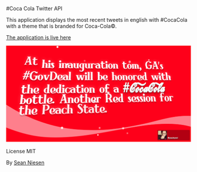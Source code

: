#Coca Cola Twitter API

This application displays the most recent tweets in english with #CocaCola with a theme that is branded for Coca-Cola&#169;.

[The application is live here](https://coca-cola-twitter.herokuapp.com/)

![image](/app/assets/images/screenshot.png)

License
MIT

By [Sean Niesen](http://seanniesen.com)



